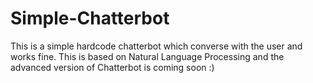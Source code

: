# Simple-Chatterbot
This is a simple hardcode chatterbot which converse with the user and works fine. This is based on Natural Language Processing and the advanced version of Chatterbot is coming soon :)
